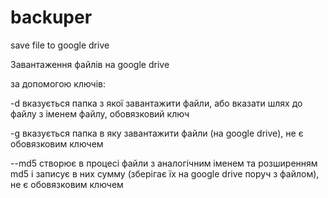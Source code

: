 # backuper
save file to google drive

Завантаження файлів на google drive

за допомогою ключів:

-d вказується папка з якої завантажити файли, або вказати шлях до файлу з іменем файлу, обовязковий ключ

-g вказується папка в яку завантажити файли (на google drive), не є обовязковим ключем

--md5 створює в процесі файли з аналогічним іменем та розширенням md5 і записує в них сумму (зберігає їх на google drive поруч з файлом), не є обовязковим ключем
